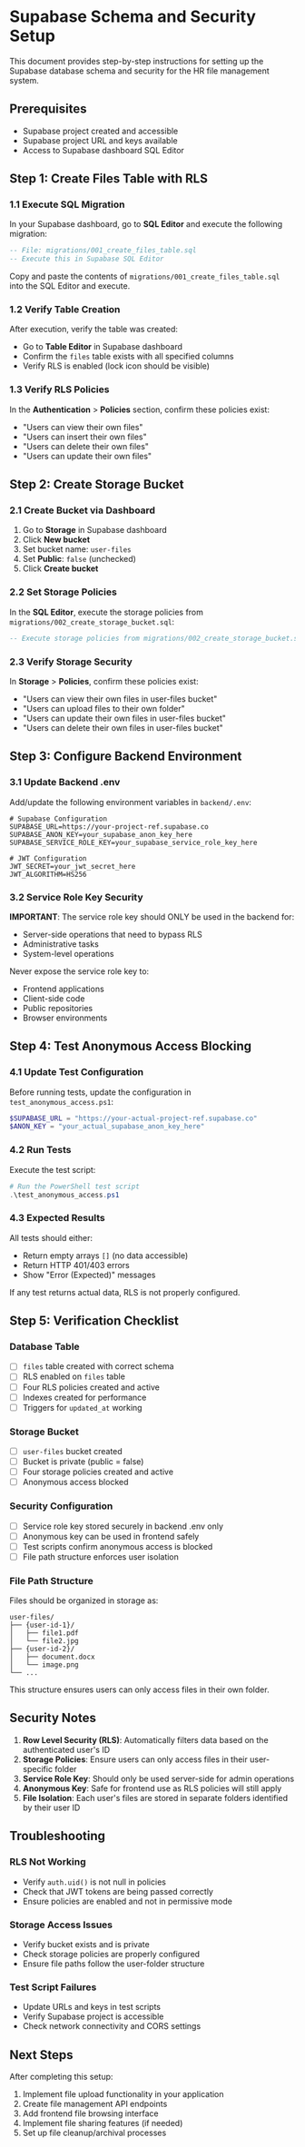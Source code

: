 # Supabase Schema and Security Setup

This document provides step-by-step instructions for setting up the Supabase database schema and security for the HR file management system.

## Prerequisites

- Supabase project created and accessible
- Supabase project URL and keys available
- Access to Supabase dashboard SQL Editor

## Step 1: Create Files Table with RLS

### 1.1 Execute SQL Migration

In your Supabase dashboard, go to **SQL Editor** and execute the following migration:

```sql
-- File: migrations/001_create_files_table.sql
-- Execute this in Supabase SQL Editor
```

Copy and paste the contents of `migrations/001_create_files_table.sql` into the SQL Editor and execute.

### 1.2 Verify Table Creation

After execution, verify the table was created:
- Go to **Table Editor** in Supabase dashboard
- Confirm the `files` table exists with all specified columns
- Verify RLS is enabled (lock icon should be visible)

### 1.3 Verify RLS Policies

In the **Authentication** > **Policies** section, confirm these policies exist:
- "Users can view their own files"
- "Users can insert their own files" 
- "Users can delete their own files"
- "Users can update their own files"

## Step 2: Create Storage Bucket

### 2.1 Create Bucket via Dashboard

1. Go to **Storage** in Supabase dashboard
2. Click **New bucket**
3. Set bucket name: `user-files`
4. Set **Public**: `false` (unchecked)
5. Click **Create bucket**

### 2.2 Set Storage Policies

In the **SQL Editor**, execute the storage policies from `migrations/002_create_storage_bucket.sql`:

```sql
-- Execute storage policies from migrations/002_create_storage_bucket.sql
```

### 2.3 Verify Storage Security

In **Storage** > **Policies**, confirm these policies exist:
- "Users can view their own files in user-files bucket"
- "Users can upload files to their own folder"
- "Users can update their own files in user-files bucket"
- "Users can delete their own files in user-files bucket"

## Step 3: Configure Backend Environment

### 3.1 Update Backend .env

Add/update the following environment variables in `backend/.env`:

```env
# Supabase Configuration
SUPABASE_URL=https://your-project-ref.supabase.co
SUPABASE_ANON_KEY=your_supabase_anon_key_here
SUPABASE_SERVICE_ROLE_KEY=your_supabase_service_role_key_here

# JWT Configuration  
JWT_SECRET=your_jwt_secret_here
JWT_ALGORITHM=HS256
```

### 3.2 Service Role Key Security

**IMPORTANT**: The service role key should ONLY be used in the backend for:
- Server-side operations that need to bypass RLS
- Administrative tasks
- System-level operations

Never expose the service role key to:
- Frontend applications
- Client-side code  
- Public repositories
- Browser environments

## Step 4: Test Anonymous Access Blocking

### 4.1 Update Test Configuration

Before running tests, update the configuration in `test_anonymous_access.ps1`:

```powershell
$SUPABASE_URL = "https://your-actual-project-ref.supabase.co"
$ANON_KEY = "your_actual_supabase_anon_key_here"
```

### 4.2 Run Tests

Execute the test script:

```powershell
# Run the PowerShell test script
.\test_anonymous_access.ps1
```

### 4.3 Expected Results

All tests should either:
- Return empty arrays `[]` (no data accessible)
- Return HTTP 401/403 errors
- Show "Error (Expected)" messages

If any test returns actual data, RLS is not properly configured.

## Step 5: Verification Checklist

### Database Table
- [ ] `files` table created with correct schema
- [ ] RLS enabled on `files` table
- [ ] Four RLS policies created and active
- [ ] Indexes created for performance
- [ ] Triggers for `updated_at` working

### Storage Bucket
- [ ] `user-files` bucket created
- [ ] Bucket is private (public = false)
- [ ] Four storage policies created and active
- [ ] Anonymous access blocked

### Security Configuration
- [ ] Service role key stored securely in backend .env only
- [ ] Anonymous key can be used in frontend safely
- [ ] Test scripts confirm anonymous access is blocked
- [ ] File path structure enforces user isolation

### File Path Structure

Files should be organized in storage as:
```
user-files/
├── {user-id-1}/
│   ├── file1.pdf
│   └── file2.jpg
├── {user-id-2}/
│   ├── document.docx
│   └── image.png
└── ...
```

This structure ensures users can only access files in their own folder.

## Security Notes

1. **Row Level Security (RLS)**: Automatically filters data based on the authenticated user's ID
2. **Storage Policies**: Ensure users can only access files in their user-specific folder
3. **Service Role Key**: Should only be used server-side for admin operations
4. **Anonymous Key**: Safe for frontend use as RLS policies will still apply
5. **File Isolation**: Each user's files are stored in separate folders identified by their user ID

## Troubleshooting

### RLS Not Working
- Verify `auth.uid()` is not null in policies
- Check that JWT tokens are being passed correctly
- Ensure policies are enabled and not in permissive mode

### Storage Access Issues
- Verify bucket exists and is private
- Check storage policies are properly configured
- Ensure file paths follow the user-folder structure

### Test Script Failures
- Update URLs and keys in test scripts
- Verify Supabase project is accessible
- Check network connectivity and CORS settings

## Next Steps

After completing this setup:
1. Implement file upload functionality in your application
2. Create file management API endpoints
3. Add frontend file browsing interface
4. Implement file sharing features (if needed)
5. Set up file cleanup/archival processes
